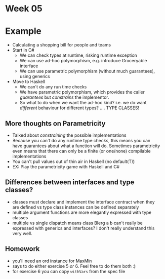 # Week 05

# Example

* Calculating a shopping bill for people and teams
* Start in C#
  * We can check types at runtime, risking runtime exception
  * We can use ad-hoc polymorphism, e.g. introduce Groceryable interface
  * We can use parametric polymorphism (without much guarantees), using generics
* Move to Haskell
  * We can't do any run time checks
  * We have parametric polymorphism, which provides the caller _guarantees_
  but _constrains_ the implementor.
  * So what to do when we want the ad-hoc kind? i.e. we do want _different_
  behaviour for different types? .... TYPE CLASSES!

## More thoughts on Parametricity

* Talked about _constraining_ the possible implementations
* Because you can't do any runtime type checks, this means you can
have guarantees about what a function will do. Sometimes parametricity
even means that there can only be a finite (or one/none) compilable implementations
* You can't pull values out of thin air in Haskell (no default(T))
* EX: Play the parametricity game with Haskell and C#

## Differences between interfaces and type classes?

* classes must declare and implement the interface contract when they are defined
vs type class instances can be defined separately
* multiple argument functions are more elegantly expressed with type classes
* multiple vs single dispatch means class Blerg a b can't really be expressed
with generics and interfaces? I don't really understand this very well.

## Homework

* you'll need an ord instance for MaxMin
* says to do either exercise 5 _or_ 6. Feel free to do them both :)
* for exercise 6 you can copy `withVars` from the spec file
